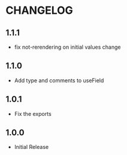 # CHANGELOG

## 1.1.1

- fix not-rerendering on initial values change

## 1.1.0

- Add type and comments to useField

## 1.0.1

- Fix the exports

## 1.0.0

- Initial Release
